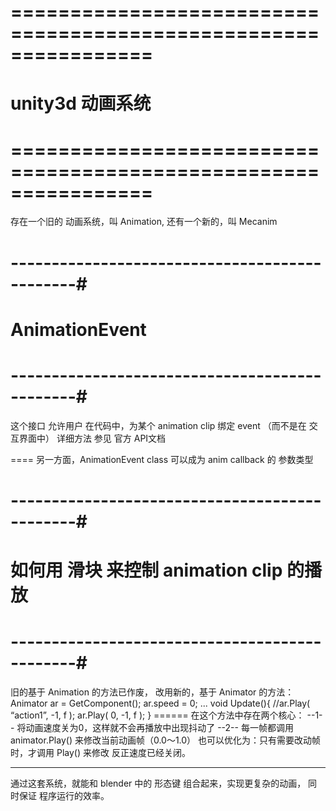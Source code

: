 # ================================================================ #
#                    unity3d  动画系统
# ================================================================ #

存在一个旧的 动画系统，叫 Animation,
还有一个新的，叫 Mecanim



# ----------------------------------------------#
#            AnimationEvent
# ----------------------------------------------#
这个接口 允许用户 在代码中，为某个 animation clip 绑定 event
（而不是在 交互界面中）
详细方法 参见 官方 API文档

====
另一方面，AnimationEvent class 可以成为 anim callback 的 参数类型




# ----------------------------------------------#
#      如何用 滑块 来控制 animation clip 的播放
# ----------------------------------------------#
旧的基于 Animation 的方法已作废，
改用新的，基于 Animator 的方法：
	Animator ar = GetComponent<Animator>();
	ar.speed = 0;
	...
	void Update(){
		//ar.Play( “action1”, -1, f );
		ar.Play( 0, -1, f );
	}
	======
在这个方法中存在两个核心：
--1-- 将动画速度关为0，这样就不会再播放中出现抖动了
--2-- 每一帧都调用 animator.Play() 来修改当前动画帧（0.0～1.0）
	也可以优化为：只有需要改动帧时，才调用 Play() 来修改
	反正速度已经关闭。

-------
通过这套系统，就能和 blender 中的 形态键 组合起来，实现更复杂的动画，
同时保证 程序运行的效率。




























